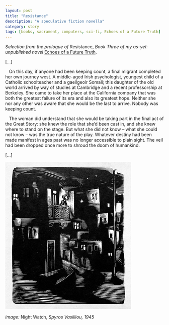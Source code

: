 ```yaml
---
layout: post
title: "Resistance"
description: "A speculative fiction novella"
category: story
tags: [books, sacrament, computers, sci-fi, Echoes of a Future Truth]
---
```


*Selection from the prologue of* Resistance, *Book Three of my as-yet-unpublished novel* [Echoes of a Future Truth](https://www.imby.net/20220116/Echoes-of-a-Future-Truth). 

[...]
 &nbsp; &nbsp;
 
 &nbsp; &nbsp;On this day, if anyone had been keeping count, a final migrant completed her own journey west. A middle-aged Irish psychologist, youngest child of a Catholic schoolteacher and a gaeilgeoir Somali; this daughter of the old world arrived by way of studies at Cambridge and a recent professorship at Berkeley. She came to take her place at the California company that was both the greatest failure of its era and also its greatest hope. Neither she nor any other was aware that she would be the last to arrive. Nobody was keeping count. 

 &nbsp; &nbsp;The woman did understand that she would be taking part in the final act of the Great Story: she knew the role that she’d been cast in, and she knew where to stand on the stage. But what she did not know – what she could not know – was the true nature of the play. Whatever destiny had been made manifest in ages past was no longer accessible to plain sight. The veil had been dropped once more to shroud the doom of humankind.

[...]

![](/assets/nightwatch.jpg)

*image:* Night Watch, *Spyros Vasilliou, 1945*
